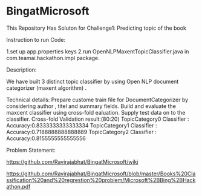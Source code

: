# BingatMicrosoft

This Repository Has Soluton for Challenge1:
Predicting topic of the book

Instruction to run Code:

1.set up app.properties keys
2.run OpenNLPMaxentTopicClassifier.java in com.teamai.hackathon.impl package.


Description:

We have built 3 distinct topic classifier by using Open NLP document categorizer (maxent algorithm) .

Technical details:
Prepare custome train file for DocumentCategorizer by considering author , titel and summary fields.
Build and evaluate the maxcent classifier using cross-fold ealuation.
Supply test data on to the classifier.
Cross-fold Validation result:(80:20)
TopicCategory0 Classifier : Accuracy:0.8333333333333334
TopicCategory1 Classifier : Accuracy:0.7188888888888889
TopicCategory2 Classifier : Accuracy:0.8155555555555556

Problem Statement:

https://github.com/Ravirajabhat/BingatMicrosoft/wiki

https://github.com/Ravirajabhat/BingatMicrosoft/blob/master/Books%20Classification%20and%20regrestion%20problem/Microsoft%2BBing%2BHackathon.pdf

